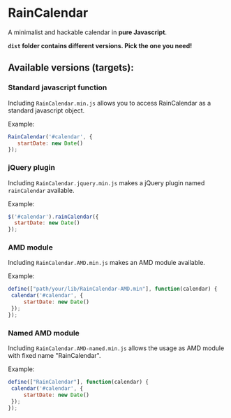 # RainCalendar

A minimalist and hackable calendar in **pure Javascript**. 

**``dist`` folder contains different versions. Pick the one you need!**

## Available versions (targets):

### Standard javascript function
 
Including `RainCalendar.min.js` allows you to access RainCalendar as a standard javascript object.
 
Example:
 ```javascript
 RainCalendar('#calendar', {
    startDate: new Date()
 });
 ```
### jQuery plugin
 
Including `RainCalendar.jquery.min.js` makes a jQuery plugin named `rainCalendar` available.
 
Example:
  ```javascript
 $('#calendar').rainCalendar({
    startDate: new Date()
 });
  ```
### AMD module
  
Including `RainCalendar.AMD.min.js` makes an AMD module available.

Example:
   ```javascript
  define(["path/your/lib/RainCalendar-AMD.min"], function(calendar) {
    calendar('#calendar', {
        startDate: new Date()
    });
  });
   ```
   
### Named AMD module
 
Including `RainCalendar.AMD-named.min.js` allows the usage as AMD module with fixed name "RainCalendar".

Example:
  ```javascript
 define(["RainCalendar"], function(calendar) {
   calendar('#calendar', {
       startDate: new Date()
   });
 });
  ```
   